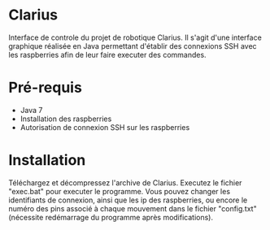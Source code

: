 # Clarius
Interface de controle du projet de robotique Clarius. Il s'agit d'une interface graphique réalisée en Java permettant d'établir des connexions SSH avec les raspberries afin de leur faire executer des commandes.

# Pré-requis
- Java 7
- Installation des raspberries
- Autorisation de connexion SSH sur les raspberries

# Installation
Téléchargez et décompressez l'archive de Clarius. Executez le fichier "exec.bat" pour executer le programme. Vous pouvez changer les identifiants de connexion, ainsi que les ip des raspberries, ou encore le numéro des pins associé à chaque mouvement dans le fichier "config.txt" (nécessite redémarrage du programme après modifications).
